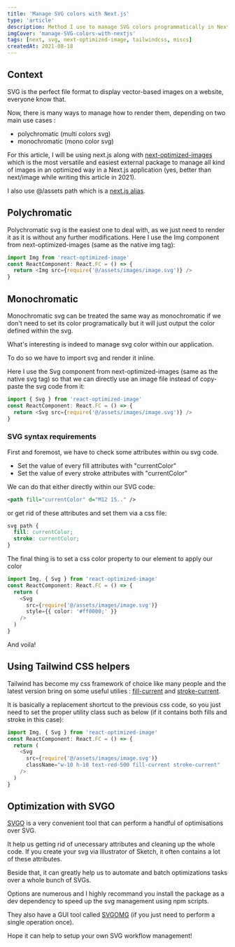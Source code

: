 ```yaml
---
title: 'Manage SVG colors with Next.js'
type: 'article'
description: Method I use to manage SVG colors programmatically in Next.
imgCover: 'manage-SVG-colors-with-nextjs'
tags: [next, svg, next-optimized-image, tailwindcss, miscs]
createdAt: 2021-08-18
---
```


## Context

SVG is the perfect file format to display vector-based images on a website, everyone know that.

Now, there is many ways to manage how to render them, depending on two main use cases :

- polychromatic (multi colors svg)
- monochromatic (mono color svg)

For this article, I will be using next.js along with [next-optimized-images](https://github.com/cyrilwanner/next-optimized-images) which is the most versatile and easiest external package to manage all kind of images in an optimized way in a Next.js application (yes, better than next/image while writing this article in 2021).

I also use <span class="singleMdCode">@/assets</span> path which is a [next.js alias](https://nextjs.org/docs/advanced-features/module-path-aliases).

## Polychromatic

Polychromatic svg is the easiest one to deal with, as we just need to render it as it is without any further modifications. Here I use the <span class="singleMdCode">Img</span> component from next-optimized-images (same as the native <span class="singleMdCode">img</span> tag):

```typescript
import Img from 'react-optimized-image'
const ReactComponent: React.FC = () => {
  return <Img src={require('@/assets/images/image.svg')} />
}
```

## Monochromatic

Monochromatic svg can be treated the same way as monochromatic if we don't need to set its color programatically but it will just output the color defined within the svg.

What's interesting is indeed to manage svg color within our application.

To do so we have to import svg and render it inline.

Here I use the <span class="singleMdCode">Svg</span> component from next-optimized-images (same as the native <span class="singleMdCode">svg</span> tag) so that we can directly use an image file instead of copy-paste the svg code from it:

```typescript
import { Svg } from 'react-optimized-image'
const ReactComponent: React.FC = () => {
  return <Svg src={require('@/assets/images/image.svg')} />
}
```

### SVG syntax requirements

First and foremost, we have to check some attributes within ou svg code.

- Set the value of every <span class="singleMdCode">fill</span> attributes with "currentColor"
- Set the value of every <span class="singleMdCode">stroke</span> attributes with "currentColor"

We can do that either directly within our SVG code:

```svg
<path fill="currentColor" d="M12 15.." />
```

or get rid of these attributes and set them via a css file:

```css
svg path {
  fill: currentColor;
  stroke: currentColor;
}
```

The final thing is to set a css color property to our element to apply our color

```typescript
import Img, { Svg } from 'react-optimized-image'
const ReactComponent: React.FC = () => {
  return (
    <Svg
      src={require('@/assets/images/image.svg')}
      style={{ color: '#ff0000;' }}
    />
  )
}
```

And voila!

## Using Tailwind CSS helpers

Tailwind has become my css framework of choice like many people and the latest version bring on some useful utilies : [fill-current](https://tailwindcss.com/docs/fill) and [stroke-current](https://tailwindcss.com/docs/stroke#class-reference).

It is basically a replacement shortcut to the previous css code, so you just need to set the proper utility class such as below (if it contains both fills and stroke in this case):

```typescript
import Img, { Svg } from 'react-optimized-image'
const ReactComponent: React.FC = () => {
  return (
    <Svg
      src={require('@/assets/images/image.svg')}
      className="w-10 h-10 text-red-500 fill-current stroke-current"
    />
  )
}
```

## Optimization with SVGO

[SVGO](https://github.com/svg/svgo) is a very convenient tool that can perform a handful of optimisations over SVG.

It help us getting rid of unecessary attributes and cleaning up the whole code. If you create your svg via Illustrator of Sketch, it often contains a lot of these attributes.

Beside that, it can greatly help us to automate and batch optimizations tasks over a whole bunch of SVGs.

Options are numerous and I highly recommand you install the package as a dev dependency to speed up the svg management using npm scripts.

They also have a GUI tool called [SVGOMG](https://jakearchibald.github.io/svgomg/) (if you just need to perform a single operation once).

Hope it can help to setup your own SVG workflow management!
